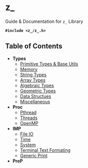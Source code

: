 # z_ 

Guide & Documentation for `z_` Library

**`#include <z_/z_.h>`**

## Table of Contents

- **Types**
    - [Primitive Types & Base Utils](types/base/base.md)
    - [Memory]()
    - [String Types]()
    - [Array Types](types/arr/index.md)
    - [Algebraic Types](types/alg/alg.md)
    - [Geometric Types]()
    - [Data Structues]()
    - [Miscellaneous](types/misc/index.md)
- **Proc**
    - [Pthread]()
    - [Threads]()
    - [OpenMP]()
- **IMP**
    - [File IO]()
    - [Time]()
    - [System]()
    - [Terminal Text Formating]()
    - [Generic Print]()
- **PreP**

